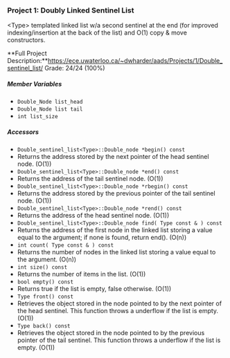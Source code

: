 ### Project 1: Doubly Linked Sentinel List
\<Type\> templated linked list w/a second sentinel at the end (for improved indexing/insertion at the back of the list) and O(1) copy & move constructors.

**Full Project Description:**https://ece.uwaterloo.ca/~dwharder/aads/Projects/1/Double_sentinel_list/
Grade: 24/24 (100%)
  
##### Member Variables
- ```Double_Node list_head```
- ```Double_Node list tail```
- ```int list_size```

##### Accessors
- ```Double_sentinel_list<Type>::Double_node *begin() const```
 - Returns the address stored by the next pointer of the head sentinel node. (O(1))
- ```Double_sentinel_list<Type>::Double_node *end() const```
 - Returns the address of the tail sentinel node. (O(1))
- ```Double_sentinel_list<Type>::Double_node *rbegin() const```
 - Returns the address stored by the previous pointer of the tail sentinel node. (O(1))
- ```Double_sentinel_list<Type>::Double_node *rend() const```
 - Returns the address of the head sentinel node. (O(1))
- ```Double_sentinel_list<Type>::Double_node find( Type const & ) const```
 - Returns the address of the first node in the linked list storing a value equal to the argument; if none is found, return end(). (O(n))
- ```int count( Type const & ) const```
 - Returns the number of nodes in the linked list storing a value equal to the argument. (O(n))
- ```int size() const```
 - Returns the number of items in the list. (O(1))
- ```bool empty() const```
 - Returns true if the list is empty, false otherwise. (O(1))
- ```Type front() const```
 - Retrieves the object stored in the node pointed to by the next pointer of the head sentinel. This function throws a underflow if the list is empty. (O(1))
- ```Type back() const```
 - Retrieves the object stored in the node pointed to by the previous pointer of the tail sentinel. This function throws a underflow if the list is empty. (O(1))
